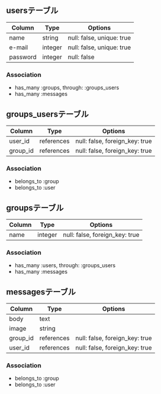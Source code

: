 ## usersテーブル

|Column|Type|Options|
|------|----|-------|
|name|string|null: false, unique: true|
|e-mail|integer|null: false, unique: true|
|password|integer|null: false|

### Association
- has_many :groups, through: :groups_users
- has_many :messages



## groups_usersテーブル

|Column|Type|Options|
|------|----|-------|
|user_id|references|null: false, foreign_key: true|
|group_id|references|null: false, foreign_key: true|

### Association
- belongs_to :group
- belongs_to :user



## groupsテーブル

|Column|Type|Options|
|------|----|-------|
|name|integer|null: false, foreign_key: true|

### Association
- has_many :users, through: :groups_users
- has_many :messages


## messagesテーブル

|Column|Type|Options|
|------|----|-------|
|body|text||
|image|string||
|group_id|references|null: false, foreign_key: true|
|user_id|references|null: false, foreign_key: true|

### Association
- belongs_to :group
- belongs_to :user